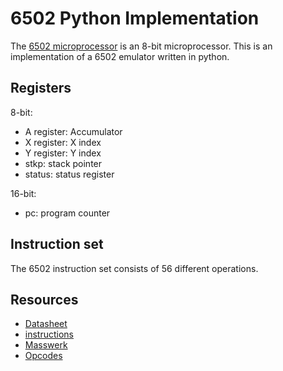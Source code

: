 # 6502 Python Implementation

The [6502 microprocessor](https://en.wikipedia.org/wiki/MOS_Technology_6502) is an 8-bit microprocessor.
This is an implementation of a 6502 emulator written in python.

## Registers
8-bit:
- A register: Accumulator
- X register: X index
- Y register: Y index
- stkp: stack pointer
- status: status register

16-bit:
- pc: program counter




## Instruction set

The 6502 instruction set consists of 56 different operations.



## Resources

- [Datasheet](https://www.princeton.edu/~mae412/HANDOUTS/Datasheets/6502.pdf)
- [instructions](https://www.cs.otago.ac.nz/cosc243/pdf/6502Poster.pdf)
- [Masswerk](https://www.masswerk.at/6502/6502_instruction_set.html#ADC)
- [Opcodes](http://www.6502.org/tutorials/6502opcodes.html)
